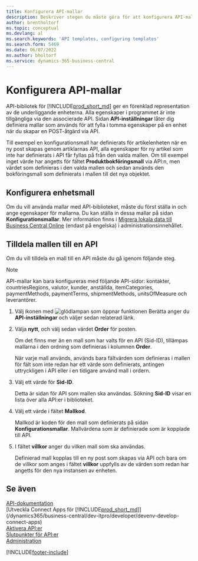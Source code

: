 ```yaml
---
title: Konfigurera API-mallar
description: Beskriver stegen du måste göra för att konfigurera API-mallar för Dynamics 365 Business Central.
author: brentholtorf
ms.topic: conceptual
ms.devlang: al
ms.search.keywords: 'API templates, configuring templates'
ms.search.form: 5469
ms.date: 06/07/2022
ms.author: bholtorf
ms.service: dynamics-365-business-central
---
```


# Konfigurera API-mallar

API-bibliotek för [!INCLUDE[prod_short_md](includes/prod_short.md)] ger en förenklad representation av de underliggande enheterna. Alla egenskaper i programmet är inte tillgängliga via den associerade API. Sidan **API-inställningar** låter dig definiera mallar som används för att fylla i tomma egenskaper på en enhet när du skapar en POST-åtgärd via API. 

Till exempel en konfigurationsmall har definierats för artikelenheten när en ny post skapas genom artiklarnas API, alla egenskaper för ny artikel som inte har definierats i API får fyllas på från den valda mallen. Om till exempel inget värde har angetts för fältet **Produktbokföringsmall** via API:n, men värdet som definieras i den valda mallen och sedan används den bokföringsmall som definierats i mallen till det nya objektet. 

## Konfigurera enhetsmall

Om du vill använda mallar med API-biblioteket, måste du först ställa in och ange egenskaper för mallarna. Du kan ställa in dessa mallar på sidan **Konfigurationsmallar**. Mer information finns i [Migrera lokala data till Business Central Online](/dynamics365/business-central/dev-itpro/administration/migrate-data) (endast på engelska) i administrationsinnehållet.  

## Tilldela mallen till en API

Om du vill tilldela en mall till en API måste du gå igenom följande steg.

> [!NOTE]  
> API-mallar kan bara konfigureras med följande API-sidor: kontakter, countriesRegions, valutor, kunder, anställda, itemCategories, paymentMethods, paymentTerms, shipmentMethods, unitsOfMeasure och leverantörer.

1. Välj ikonen med ![glödlampan som öppnar funktionen Berätta](media/ui-search/search_small.png "Berätta för mig vad du vill göra") anger du **API-inställningar** och väljer sedan relaterad länk.
2. Välja **nytt**, och välj sedan värdet **Order** för posten.  

    Om det finns mer än en mall som har valts för en API (Sid-ID), tillämpas mallarna i den ordning som definieras i kolumnen **Order**.  

    När varje mall används, används bara fältvärden som definieras i mallen för fält som inte redan har ett värde som definierats, antingen uttryckligen i API eller i en tidigare använd mall i ordern.  
3. Välj ett värde för **Sid-ID**.  

    Detta är sidan för API som mallen ska användas. Sökning **Sid-ID** visar en lista över alla API:er i biblioteket.
4. Välj ett värde i fältet **Mallkod**.  

    Mallkod är koden för den mall som definierats på sidan **Konfigurationsmallar**. Mallvärdena som är definierade som är kopplade till API.  
5. I fältet **villkor** anger du vilken mall som ska användas.  

    Definierad mall kopplas till en ny post som skapas via API och bara om de villkor som anges i fältet **villkor** uppfylls av de värden som redan har angetts för den nya instansen av enheten.

## Se även

[API-dokumentation](/dynamics-nav/fin-graph)  
[Utveckla Connect Apps för [!INCLUDE[prod_short_md](includes/prod_short.md)]](/dynamics365/business-central/dev-itpro/developer/devenv-develop-connect-apps)  
[Aktivera API:er](/dynamics-nav/enabling-apis-for-dynamics-nav)  
[Slutpunkter för API:er](/dynamics-nav/endpoints-apis-for-dynamics)  
[Administration](admin-setup-and-administration.md)

[!INCLUDE[footer-include](includes/footer-banner.md)]